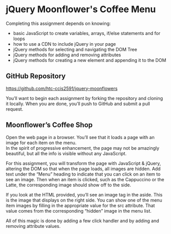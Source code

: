# jQuery Moonflower's Coffee Menu
Completing this assignment depends on knowing:

- basic JavaScript to create variables, arrays, if/else statements and for loops
- how to use a CDN to include jQuery in your page
- jQuery methods for selecting and navigating the DOM Tree
- jQuery methods for adding and removing attributes
- jQuery methods for creating a new element and appending it to the DOM

## GitHub Repository
https://github.com/htc-ccis2591/jquery-moonflowers

You’ll want to begin each assignment by forking the repository and cloning it locally.  When you are done, you’ll push to GitHub and submit a pull request.

## Moonflower’s Coffee Shop
Open the web page in a browser.  You’ll see that it loads a page with an image for each item on the menu.  
In the spirit of progressive enhancement, the page may not be amazingly beautiful, but all the info is visible without any JavaScript.

For this assignment, you will transform the page with JavaScript & jQuery, altering the DOM so that when the page loads, all images are hidden.  Add text under the “Menu” heading to indicate that you can click on an item to see an image.  Then when an item is clicked,  such as the Cappuccino or the Latte, the corresponding image should show off to the side.

If you look at the HTML provided, you’ll see an image tag in the aside.  This is the image that displays on the right side.  You can show one of the menu item images by filling in the appropriate value for the src attribute.  That value comes from the corresponding “hidden” image in the menu list.

All of this magic is done by adding a few click handler and by adding and removing attribute values.
